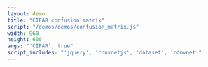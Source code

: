 ```yaml
---
layout: demo
title: "CIFAR confusion matrix"
script: "/demos/demos/confusion_matrix.js"
width: 960
height: 600
args: "'CIFAR', true"
script_includes: "'jquery', 'convnetjs', 'dataset', 'convnet'"
---
```



